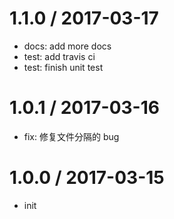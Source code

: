 
1.1.0 / 2017-03-17
==================

  * docs: add more docs
  * test: add travis ci
  * test: finish unit test

1.0.1 / 2017-03-16
==================

  * fix: 修复文件分隔的 bug

1.0.0 / 2017-03-15
==================

  * init

